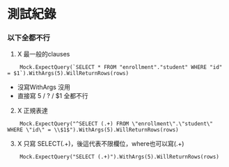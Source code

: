 # 測試紀錄

### 以下全都不行

1. X 最一般的clauses
```Golang
	Mock.ExpectQuery(`SELECT * FROM "enrollment"."student" WHERE "id" = $1`).WithArgs(5).WillReturnRows(rows)

```
  - 沒寫WithArgs 沒用
  - 直接寫 5 / ? / $1 全都不行

2. X 正規表達
```Golang
	Mock.ExpectQuery("^SELECT (.+) FROM \"enrollment\".\"student\" WHERE \"id\" = \\$1$").WithArgs(5).WillReturnRows(rows)
```

3. X 只寫 SELECT(.+)，後這代表不限欄位，where也可以寫(.+)

```Golang
	Mock.ExpectQuery("SELECT (.+)").WithArgs(5).WillReturnRows(rows)

```


